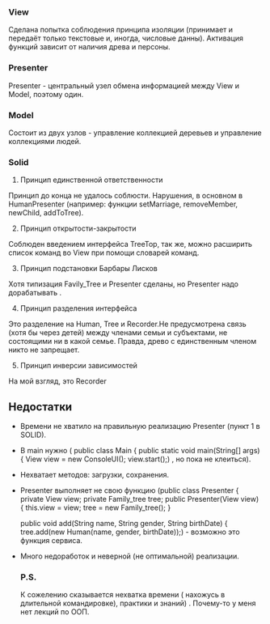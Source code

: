 
### View ###

Сделана попытка соблюдения принципа изоляции (принимает и передаёт только текстовые и, иногда, числовые данны). Активация функций зависит от наличия древа и персоны.

### Presenter ###

Presenter - центральный узел обмена информацией между View и Model, поэтому один. 

### Model ###

Состоит из двух узлов - управление коллекцией деревьев и управление коллекциями людей.


### Solid ###

1. Принцип единственной ответственности

Принцип до конца не удалось соблюсти. Нарушения, в основном в HumanPresenter (например: функции setMarriage, removeMember, newChild, addToTree).

2. Принцип открытости-закрытости

Соблюден введением интерфейса TreeTop, так же, можно расширить список команд во View при помощи словарей команд.

3. Принцип подстановки Барбары Лисков

Хотя типизация Favily_Tree и Presenter сделаны, но Presenter надо дорабатывать .

4. Принцип разделения интерфейса

Это разделение на Human, Tree и Recorder.Не предусмотрена связь (хотя бы через детей) между членами семьи и субъектами, не состоящими ни в какой семье. Правда, древо с единственным членом никто не запрещает. 

5. Принцип инверсии зависимостей

На мой взгляд, это Recorder

## Недостатки ##

- Времени не хватило на правильную реализацию Presenter (пункт 1 в SOLID). 
- В main нужно (
public class Main {
    public static void main(String[] args) {
        View view = new ConsoleUI();
        view.start();) , но пока не клеиться).

 - Нехватает методов: загрузки, сохранения.
 - Presenter выполняет не свою функцию (public class Presenter {
    private View view;
    private Family_tree tree;
    public Presenter(View view) {
        this.view = view;
        tree = new Family_tree();
    }


    public void add(String name, String gender, String birthDate) {
        tree.add(new Human(name, gender, birthDate));)  - возможно это функция сервиса.
 - Много недоработок и неверной (не оптимальной) реализации.
     

   ### P.S.
    К сожелению сказывается нехватка времени  ( нахожусь в длительной командировке), практики и знаний) . Почему-то у меня нет лекций по ООП.
   
          
